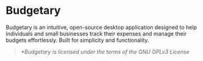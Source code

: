 # Budgetary

 Budgetary is an intuitive, open-source desktop application designed to help individuals and small businesses track their expenses and manage their budgets effortlessly. Built for simplicity and functionality.

>*\*Budgetary is licensed under the terms of the GNU GPLv3 License*
